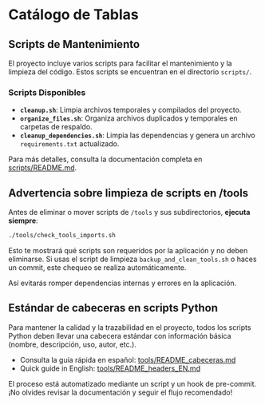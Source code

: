 # Catálogo de Tablas

## Scripts de Mantenimiento

El proyecto incluye varios scripts para facilitar el mantenimiento y la limpieza del código. Estos scripts se encuentran en el directorio `scripts/`.

### Scripts Disponibles

- **`cleanup.sh`**: Limpia archivos temporales y compilados del proyecto.
- **`organize_files.sh`**: Organiza archivos duplicados y temporales en carpetas de respaldo.
- **`cleanup_dependencies.sh`**: Limpia las dependencias y genera un archivo `requirements.txt` actualizado.

Para más detalles, consulta la documentación completa en [scripts/README.md](scripts/README.md).

## Advertencia sobre limpieza de scripts en /tools

Antes de eliminar o mover scripts de `/tools` y sus subdirectorios, **ejecuta siempre**:

```bash
./tools/check_tools_imports.sh
```

Esto te mostrará qué scripts son requeridos por la aplicación y no deben eliminarse. Si usas el script de limpieza `backup_and_clean_tools.sh` o haces un commit, este chequeo se realiza automáticamente.

Así evitarás romper dependencias internas y errores en la aplicación.

## Estándar de cabeceras en scripts Python

Para mantener la calidad y la trazabilidad en el proyecto, todos los scripts Python deben llevar una cabecera estándar con información básica (nombre, descripción, uso, autor, etc.).

- Consulta la guía rápida en español: [tools/README_cabeceras.md](tools/README_cabeceras.md)
- Quick guide in English: [tools/README_headers_EN.md](tools/README_headers_EN.md)

El proceso está automatizado mediante un script y un hook de pre-commit. ¡No olvides revisar la documentación y seguir el flujo recomendado!

